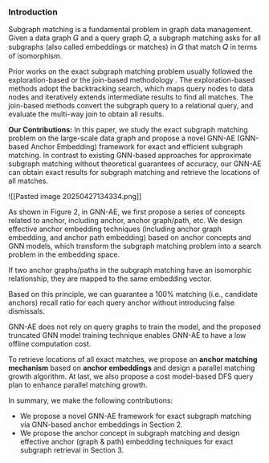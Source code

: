 ### Introduction
Subgraph matching is a fundamental problem in graph data management. Given a data graph 𝐺 and a query graph 𝑄, a subgraph matching asks for all subgraphs (also called embeddings or matches) in 𝐺 that match 𝑄 in terms of isomorphism. 

Prior works on the exact subgraph matching problem usually followed the exploration-based or the join-based methodology . The exploration-based methods adopt the backtracking search, which maps query nodes to data nodes and iteratively extends intermediate results to find all matches. The join-based methods convert the subgraph query to a relational query, and evaluate the multi-way join to obtain all results.

**Our Contributions:** In this paper, we study the exact subgraph matching problem on the large-scale data graph and propose a novel GNN-AE (GNN-based Anchor Embedding) framework for exact and efficient subgraph matching. In contrast to existing GNN-based approaches for approximate subgraph matching without theoretical guarantees of accuracy, our GNN-AE can obtain exact results for subgraph matching and retrieve the locations of all matches.

![[Pasted image 20250427134334.png]]

As shown in Figure 2, in GNN-AE, we first propose a series of concepts related to anchor, including anchor, anchor graph/path, etc. We design effective anchor embedding techniques (including anchor graph embedding, and anchor path embedding) based on anchor concepts and GNN models, which transform the subgraph matching problem into a search problem in the embedding space.

 If two anchor graphs/paths in the subgraph matching have an isomorphic relationship, they are mapped to the same embedding vector. 

Based on this principle, we can guarantee a 100% matching (i.e., candidate anchors) recall ratio for each query anchor without introducing false dismissals.

GNN-AE does not rely on query graphs to train the model, and the proposed truncated GNN model training technique enables GNN-AE to have a low offline computation cost.

To retrieve locations of all exact matches, we propose an **anchor matching mechanism** based on **anchor embeddings** and design a parallel matching growth algorithm. At last, we also propose a cost model-based DFS query plan to enhance parallel matching growth.

In summary, we make the following contributions:
- We propose a novel GNN-AE framework for exact subgraph matching via GNN-based anchor embeddings in Section 2.
- We propose the anchor concept in subgraph matching and
design effective anchor (graph & path) embedding techniques for exact subgraph retrieval in Section 3.
